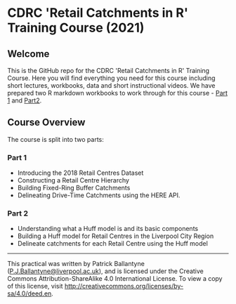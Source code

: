 # CDRC 'Retail Catchments in R' Training Course (2021)

## Welcome

This is the GitHub repo for the CDRC 'Retail Catchments in R' Training Course. Here you will find everything you need for this course including short lectures, workbooks, data and short instructional videos. We have prepared two R markdown workbooks to work through for this course - [Part 1](Workbook-Part1.rmd) and [Part2](Workbook-Part2.rmd).


## Course Overview

The course is split into two parts:

### **Part 1**

* Introducing the 2018 Retail Centres Dataset
* Constructing a Retail Centre Hierarchy
* Building Fixed-Ring Buffer Catchments
* Delineating Drive-Time Catchments using the HERE API.

### **Part 2**

* Understanding what a Huff model is and its basic components
* Building a Huff model for Retail Centres in the Liverpool City Region 
* Delineate catchments for each Retail Centre using the Huff model

---

This practical was written by Patrick Ballantyne (P.J.Ballantyne@liverpool.ac.uk), and is  licensed under the Creative Commons Attribution-ShareAlike 4.0 International License. To view a copy of this license, visit http://creativecommons.org/licenses/by-sa/4.0/deed.en.
